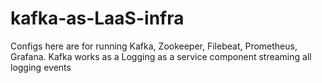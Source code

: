 # kafka-as-LaaS-infra
Configs here are for running Kafka, Zookeeper, Filebeat, Prometheus, Grafana. Kafka works as a Logging as a service component streaming all logging events
